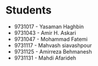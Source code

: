 # Students
- 9731017 - Yasaman Haghbin
- 9731043 - Amir H. Askari
- 9731047 - Mohammad Fatemi
- 9731117 - Mahvash siavashpour
- 9731125 - Amirreza Behmanesh
- 9731131 - Mahdi Afarideh
